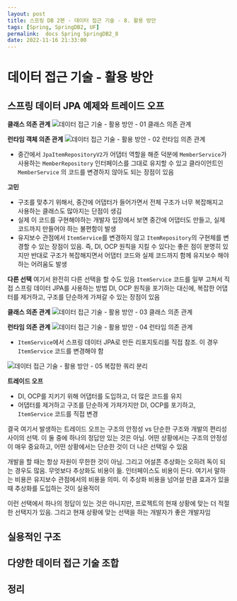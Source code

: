 ```yaml
---
layout: post
title: 스프링 DB 2편 - 데이터 접근 기술 - 8. 활용 방안
tags: [Spring, SpringDB2, UF]
permalink:  docs Spring SpringDB2_8
date: 2022-11-16 21:33:00
---
```

# 데이터 접근 기술 - 활용 방안
## 스프링 데이터 JPA 예제와 트레이드 오프

**클래스 의존 관계**
![데이터 접근 기술 - 활용 방안 - 01  클래스 의존 관계](https://user-images.githubusercontent.com/52024566/202184749-f747f1d7-d5d9-48d7-b7e9-860fa39ea10e.png)

**런타임 객체 의존 관계**
![데이터 접근 기술 - 활용 방안 - 02  런타임 의존 관계](https://user-images.githubusercontent.com/52024566/202184757-5136f387-f16f-41b0-91c6-e401394df959.png)

- 중간에서 `JpaItemRepositoryV2`가 어댑터 역할을 해준 덕분에 `MemberService`가 사용하는 `MemberRepository` 인터페이스를 그대로 유지할 수 있고 클라이언트인 `MemberService` 의 코드를 변경하지 않아도 되는 장점이 있음

**고민**
- 구조를 맞추기 위해서, 중간에 어댑터가 들어가면서 전체 구조가 너무 복잡해지고 사용하는 클래스도 많아지는 단점이 생김
- 실제 이 코드를 구현해야하는 개발자 입장에서 보면 중간에 어댑터도 만들고, 실제 코드까지 만들어야 하는 불편함이 발생
- 유지보수 관점에서 `ItemService`를 변경하지 않고 `ItemRepository`의 구현체를 변경할 수 있는 장점이 있음. 즉, DI, OCP 원칙을 지킬 수 있다는 좋은 점이 분명히 있지만 반대로 구조가 복잡해지면서 어댑터 코드와 실제 코드까지 함께 유지보수 해야 하는 어려움도 발생

**다른 선택**
여기서 완전히 다른 선택을 할 수도 있음
`ItemService` 코드를 일부 고쳐서 직접 스프링 데이터 JPA를 사용하는 방법
DI, OCP 원칙을 포기하는 대신에, 복잡한 어댑터를 제거하고, 구조를 단순하게 가져갈 수 있는 장점이 있음

**클래스 의존 관계**
![데이터 접근 기술 - 활용 방안 - 03  클래스 의존 관계](https://user-images.githubusercontent.com/52024566/202184759-1c0c9002-a793-4cc5-8835-0d67d62affc6.png)

**런타임 의존 관계**
![데이터 접근 기술 - 활용 방안 - 04  런타임 의존 관계](https://user-images.githubusercontent.com/52024566/202184763-1a3d6dc9-0cd0-4099-bfa8-95d00c1368d9.png)

- `ItemService`에서 스프링 데이터 JPA로 만든 리포지토리를 직접 참조. 이 경우 `ItemService` 코드를 변경해야 함

![데이터 접근 기술 - 활용 방안 - 05  복잡한 쿼리 분리](https://user-images.githubusercontent.com/52024566/202184765-5e2b8ab2-f82b-4cbe-a8b0-947ecd9602c0.png)

**트레이드 오프**
- DI, OCP를 지키기 위해 어댑터를 도입하고, 더 많은 코드를 유지
- 어댑터를 제거하고 구조를 단순하게 가져가지만 DI, OCP를 포기하고, `ItemService` 코드를 직접 변경

결국 여기서 발생하는 트레이드 오프는 구조의 안정성 vs 단순한 구조와 개발의 편리성 사이의 선택. 이 둘 중에 하나의 정답만 있는 것은 아님. 어떤 상황에서는 구조의 안정성이 매우 중요하고, 어떤 상황에서는 단순한 것이 더 나은 선택일 수 있음

개발을 할 때는 항상 자원이 무한한 것이 아님. 그리고 어설픈 추상화는 오히려 독이 되는 경우도 많음. 무엇보다 추상화도 비용이 듦. 인터페이스도 비용이 든다. 여기서 말하는 비용은 유지보수 관점에서의 비용을 의미. 이 추상화 비용을 넘어설 만큼 효과가 있을 때 추상화를 도입하는 것이 실용적이

이런 선택에서 하나의 정답이 있는 것은 아니지만, 프로젝트의 현재 상황에 맞는 더 적절한 선택지가 있음. 그리고 현재 상황에 맞는 선택을 하는 개발자가 좋은 개발자임

## 실용적인 구조
## 다양한 데이터 접근 기술 조합
## 정리